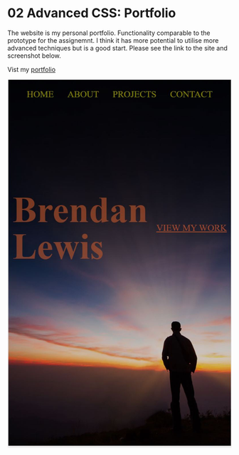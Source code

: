 # 02 Advanced CSS: Portfolio


The website is my personal portfolio. Functionality comparable to the prototype for the assignemnt. I think it has more potential to utilise more advanced techniques but is a good start. Please see the link to the site and screenshot below. 

Vist my [portfolio](https://operationbrass.github.io/homework-assignment2/ "Brendans Portfolio")

![Final_Product](/Assets/images/finalscreen/portfolioScreen.JPG)
